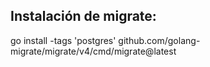 ## Instalación de migrate:
go install -tags 'postgres' github.com/golang-migrate/migrate/v4/cmd/migrate@latest
